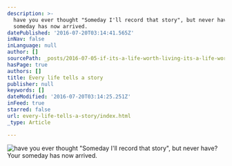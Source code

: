```yaml
---
description: >-
  have you ever thought "Someday I'll record that story", but never have? Your
  someday has now arrived. 
datePublished: '2016-07-20T03:14:41.565Z'
inNav: false
inLanguage: null
author: []
sourcePath: _posts/2016-07-05-if-its-a-life-worth-living-its-a-life-worth-remembering.md
hasPage: true
authors: []
title: Every life tells a story
publisher: null
keywords: []
dateModified: '2016-07-20T03:14:25.251Z'
inFeed: true
starred: false
url: every-life-tells-a-story/index.html
_type: Article

---
```

![have you ever thought "Someday I'll record that story", but never have? Your someday has now arrived. ](https://the-grid-user-content.s3-us-west-2.amazonaws.com/175b9b90-911e-4050-92bf-9dc8221c81d0.jpg)